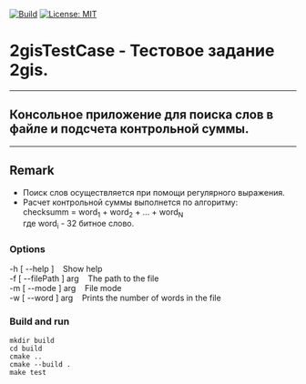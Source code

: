 [![Build](https://github.com/oleg951/2gisTestCase/actions/workflows/2GisBuildAndTest.yml/badge.svg)](https://github.com/oleg951/2gisTestCase/actions/workflows/2GisBuildAndTest.yml)
[![License: MIT](https://img.shields.io/badge/License-MIT-yellow.svg)](https://opensource.org/licenses/MIT)

# 2gisTestCase - Тестовое задание 2gis.
___
## Консольное приложение для поиска слов в файле и подсчета контрольной суммы.
___
## Remark
+ Поиск слов осуществляется при помощи регулярного выражения.
+ Расчет контрольной суммы выполнется по алгоритму:<br>
checksumm = word<sub>1</sub> + word<sub>2</sub> + ... + word<sub>N</sub><br>
где word<sub>i</sub> - 32 битное слово.<br>
### Options
  -h [ --help ]&nbsp;&nbsp;&nbsp;&nbsp;Show help<br>
  -f [ --filePath ] arg&nbsp;&nbsp;&nbsp;&nbsp;The path to the file<br>
  -m [ --mode ] arg&nbsp;&nbsp;&nbsp;&nbsp;File mode<br>
  -w [ --word ] arg&nbsp;&nbsp;&nbsp;&nbsp;Prints the number of words in the file<br>
 
### Build and run
```
mkdir build
cd build
cmake ..
cmake --build .
make test
```


